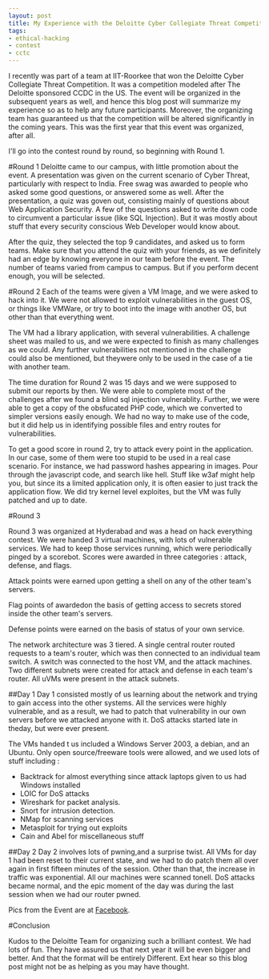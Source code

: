 ```yaml
---
layout: post
title: My Experience with the Deloitte Cyber Collegiate Threat Competition (2011)
tags:
- ethical-hacking
- contest
- cctc
---
```

I recently was part of a team at IIT-Roorkee that won the Deloitte Cyber Collegiate Threat Competition. It was a competition modeled after The Deloitte sponsored CCDC in the US. The event will be organized in the subsequent years as well, and hence this blog post will summarize my experience so as to help any future participants. Moreover, the organizing team has guaranteed us that the competition will be altered significantly in the coming years. This was the first year that this event was organized, after all.

 I'll go into the contest round by round, so beginning with Round 1.

#Round 1
Deloitte came to our campus, with little promotion about the event. A presentation was given on the current scenario of Cyber Threat, particularly with respect to India. Free swag was awarded to people who asked some good questions, or answered some as well. After the presentation, a quiz was goven out, consisting mainly of questions about Web Application Security. A few of the questions asked to write down code to circumvent a particular issue (like SQL Injection). But it was mostly about stuff that every security conscious Web Developer would know about. 

After the quiz, they selected the top 9 candidates, and asked us to form teams. Make sure that you attend the quiz with your friends, as we definitely had an edge by knowing everyone in our team before the event. The number of teams varied from campus to campus. But if you perform decent enough, you will be selected.

#Round 2
Each of the teams were given a VM Image, and we were asked to hack into it. We were not allowed to exploit vulnerabilities in the guest OS, or things like VMWare, or try to boot into the image with another OS, but other than that everything went. 

The VM had a library application, with several vulnerabilities. A challenge sheet was mailed to us, and we were expected to finish as many challenges as we could. Any further vulnerabilities not mentioned in the challenge could also be mentioned, but theywere only to be used in the case of a tie with another team. 

The time duration for Round 2 was 15 days and we were supposed to submit our reports by then. We were able to complete most of the challenges after we found a blind sql injection vulnerablity. Further, we were able to get a copy of the obsfucated PHP code, which we converted to simpler versions easily enough. We had no way to make use of the code, but it did help us in identifying possible files and entry routes for vulnerabilities. 

To get a good score in round 2, try to attack every point in the application. In our case, some of them were too stupid to be used in a real case scenario. For instance, we had password hashes appearing in images. Pour through the javascript code, and search like hell. Stuff like w3af might help you, but since its a limited application only, it is often easier to just track the application flow. We did try kernel level exploites, but the VM was fully patched and up to date.

#Round 3

Round 3 was organized at Hyderabad and was a head on hack everything contest. We were handed 3 virtual machines, with lots of vulnerable services. We had to keep those services running, which were periodically pinged by a scorebot. Scores were awarded in three categories : attack, defense, and flags.

Attack points were earned upon getting a shell on any of the other team's servers. 

Flag points of awardedon the basis of getting access to secrets stored inside the other team's servers.

Defense points were earned on the basis of status of your own service.

The network architecture was 3 tiered. A single central router routed requests to a team's router, which was then connected to an individual team switch. A switch was connected to the host VM, and the attack machines. Two different subnets were created for attack and defense in each team's router. All uVMs were present in the attack subnets.

##Day 1
Day 1 consisted mostly of us learning about the network and trying to gain access into the other systems. All the services were highly vulnerable, and as a result, we had to patch that vulnerability in our own servers before we attacked anyone with it. DoS attacks started late in theday, but were ever present.

The VMs handed t us included a Windows Server 2003, a debian, and an Ubuntu. Only open source/freeware tools were allowed, and we used lots of stuff including :

- Backtrack for almost everything since attack laptops given to us had Windows installed
- LOIC for DoS attacks
- Wireshark for packet analysis.
- Snort for intrusion detection.
- NMap for scanning services
- Metasploit for trying out exploits
- Cain and Abel for miscellaneous stuff

##Day 2
Day 2 involves lots of pwning,and a surprise twist. All VMs for day 1 had been reset to their current state, and we had to do patch them all over again in first fifteen minutes of the session. Other than that, the increase in traffic was exponential. All our machines were scanned tonell. DoS attacks became normal, and the epic moment of the day was during the last session when we had our router pwned.

Pics from the Event are at [Facebook](https://www.facebook.com/media/set/?set=a.2204003219759.2107008.1237711792).

#Conclusion

Kudos to the Deloitte Team for organizing such a brilliant contest. We had lots of fun. They have assured us that next year it will be even bigger and better. And that the format will be entirely Different. Ext hear so this blog post might not be as helping as you may have thought.

